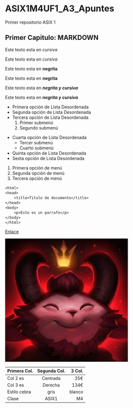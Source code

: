 # ASIX1M4UF1_A3_Apuntes

Primer repositorio ASIX 1

## Primer Capitulo: MARKDOWN

Este texto esta en *cursiva*

Este texto esta en _cursiva_

Este texto esta en **negrita**

Este texto esta en __negrita__

Este texto esta en __*negrita y cursiva*__

Este texto esta en **_negrita y cursiva_**


* Primera opción de Lista Desordenada
* Segunda opción de Lista Desordenada
* Tercera opción de Lista Desordenada
    1. Primer submenú
    2. Segundo submenú
- Cuarta opción de Lista Desordenada
  * Tercer submenú
  * Cuarto submenú
- Quinta opción de Lista Desordenada
- Sexta opción de Lista Desordenada


1. Primera opción de menú
2. Segunda opción de menú
3. Tercera opción de menú

```
<html>
<head>
    <title>Titulo de documento</title>
</head>
<body>
    <p>Esto es un parrafo</p>
</body>
</html>
```

[Enlace](https://github.com/JoelBarrantess "Enlace a mi user de github")

![Imagen](imagen.png "Imagen de teemo")


| Primera Col. | Segunda Col. | 3 Col. |
|---------------|:------------:|---------:|
| Col 2 es | Centrada | 35€ |
| Col 3 es | Derecha | 134€ |
| Estilo cebra | gris | blanco |
| Clase | ASIX1 | M4 |


